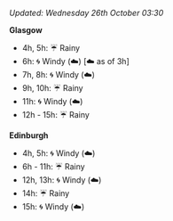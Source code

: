 *Updated: Wednesday 26th October 03:30*

**Glasgow**

* 4h, 5h: :umbrella: Rainy
* 6h: :cyclone: Windy (:cloud:) [:cloud: as of 3h]
* 7h, 8h: :cyclone: Windy (:cloud:)
* 9h, 10h: :umbrella: Rainy
* 11h: :cyclone: Windy (:cloud:)
* 12h - 15h: :umbrella: Rainy

**Edinburgh**

* 4h, 5h: :cyclone: Windy (:cloud:)
* 6h - 11h: :umbrella: Rainy
* 12h, 13h: :cyclone: Windy (:cloud:)
* 14h: :umbrella: Rainy
* 15h: :cyclone: Windy (:cloud:)
